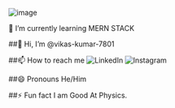 ![image](https://github.com/vikas-kumar-7801/vikas-kumar-7801/assets/138841388/2ce83baa-b301-40d9-9dad-3869a74b7071)

🌱 I’m currently learning MERN STACK

##👋 Hi, I’m @vikas-kumar-7801

##📫 How to reach me
  ![LinkedIn](https://www.linkedin.com/in/vikas-kumar-7801)
  ![Instagram](https://www.instagram.com/vikas_kumar_7801/)
     
##😄 Pronouns
  He/Him

##⚡ Fun fact
  I am Good At Physics.


